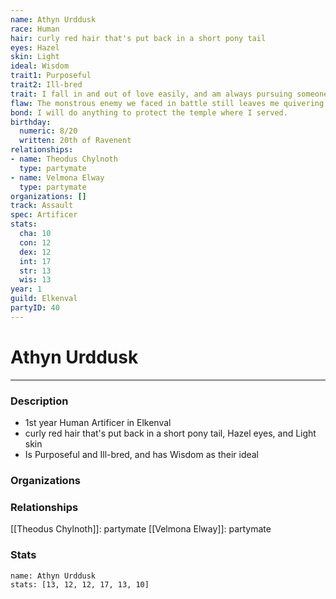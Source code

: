 ```yaml
---
name: Athyn Urddusk
race: Human
hair: curly red hair that's put back in a short pony tail
eyes: Hazel
skin: Light
ideal: Wisdom
trait1: Purposeful
trait2: Ill-bred
trait: I fall in and out of love easily, and am always pursuing someone.
flaw: The monstrous enemy we faced in battle still leaves me quivering with fear.
bond: I will do anything to protect the temple where I served.
birthday:
  numeric: 8/20
  written: 20th of Ravenent
relationships:
- name: Theodus Chylnoth
  type: partymate
- name: Velmona Elway
  type: partymate
organizations: []
track: Assault
spec: Artificer
stats:
  cha: 10
  con: 12
  dex: 12
  int: 17
  str: 13
  wis: 13
year: 1
guild: Elkenval
partyID: 40
---
```

# Athyn Urddusk
---
### Description
- 1st year Human Artificer in Elkenval
- curly red hair that's put back in a short pony tail, Hazel eyes, and Light skin
- Is Purposeful and Ill-bred, and has Wisdom as their ideal

### Organizations
### Relationships
[[Theodus Chylnoth]]: partymate
[[Velmona Elway]]: partymate
### Stats
```statblock
name: Athyn Urddusk
stats: [13, 12, 12, 17, 13, 10]
```